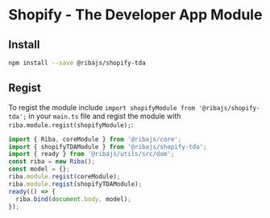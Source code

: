 # Shopify - The Developer App Module

## Install

```bash
npm install --save @ribajs/shopify-tda
```

## Regist

To regist the module include `import shopifyModule from '@ribajs/shopify-tda';` in your `main.ts` file and regist the module with `riba.module.regist(shopifyModule);`:

```ts
import { Riba, coreModule } from '@ribajs/core';
import { shopifyTDAModule } from '@ribajs/shopify-tda';
import { ready } from '@ribajs/utils/src/dom';
const riba = new Riba();
const model = {};
riba.module.regist(coreModule);
riba.module.regist(shopifyTDAModule);
ready(() => {
  riba.bind(document.body, model);
});
```
